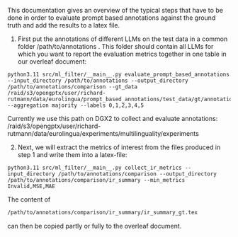 This documentation gives an overview of the typical steps that have to be done in order to evaluate prompt based annotations against the ground truth and add the results to a latex file.


1. First put the annotations of different LLMs on the test data in a common folder /path/to/annotations .
This folder should contain all LLMs for which you want to report the evaluation metrics together in one table in our overleaf document:

```script
python3.11 src/ml_filter/__main__.py evaluate_prompt_based_annotations --input_directory /path/to/annotations --output_directory /path/to/annotations/comparison --gt_data /raid/s3/opengptx/user/richard-rutmann/data/eurolingua/prompt_based_annotations/test_data/gt/annotations__educational_content__en__gt.jsonl --aggregation majority --labels 0,1,2,3,4,5
```

Currently we use this path on DGX2 to collect and evaluate annotations:
/raid/s3/opengptx/user/richard-rutmann/data/eurolingua/experiments/multilinguality/experiments


2. Next, we will extract the metrics of interest from the files produced in step 1 and write them into a latex-file: 

```script
python3.11 src/ml_filter/__main__.py collect_ir_metrics --input_directory /path/to/annotations/comparison --output_directory /path/to/annotations/comparison/ir_summary --min_metrics Invalid,MSE,MAE
```

The content of 
```bash
/path/to/annotations/comparison/ir_summary/ir_summary_gt.tex
```

can then be copied partly or fully to the overleaf document.
